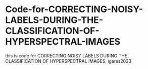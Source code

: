 # Code-for-CORRECTING-NOISY-LABELS-DURING-THE-CLASSIFICATION-OF-HYPERSPECTRAL-IMAGES
this is code for CORRECTING NOISY LABELS DURING THE CLASSIFICATION OF HYPERSPECTRAL IMAGES, igarss2023
